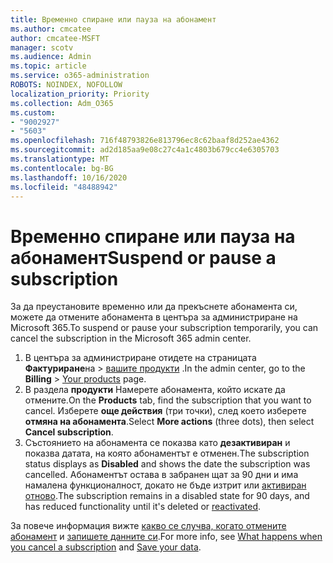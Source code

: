 ```yaml
---
title: Временно спиране или пауза на абонамент
ms.author: cmcatee
author: cmcatee-MSFT
manager: scotv
ms.audience: Admin
ms.topic: article
ms.service: o365-administration
ROBOTS: NOINDEX, NOFOLLOW
localization_priority: Priority
ms.collection: Adm_O365
ms.custom:
- "9002927"
- "5603"
ms.openlocfilehash: 716f48793826e813796ec8c62baaf8d252ae4362
ms.sourcegitcommit: ad2d185aa9e08c27c4a1c4803b679cc4e6305703
ms.translationtype: MT
ms.contentlocale: bg-BG
ms.lasthandoff: 10/16/2020
ms.locfileid: "48488942"
---
```

# <a name="suspend-or-pause-a-subscription"></a><span data-ttu-id="0f866-102">Временно спиране или пауза на абонамент</span><span class="sxs-lookup"><span data-stu-id="0f866-102">Suspend or pause a subscription</span></span>

<span data-ttu-id="0f866-103">За да преустановите временно или да прекъснете абонамента си, можете да отмените абонамента в центъра за администриране на Microsoft 365.</span><span class="sxs-lookup"><span data-stu-id="0f866-103">To suspend or pause your subscription temporarily, you can cancel the subscription in the Microsoft 365 admin center.</span></span>

1. <span data-ttu-id="0f866-104">В центъра за администриране отидете на страницата **Фактуриране**на  >  [вашите продукти](https://go.microsoft.com/fwlink/p/?linkid=842054) .</span><span class="sxs-lookup"><span data-stu-id="0f866-104">In the admin center, go to the **Billing** > [Your products](https://go.microsoft.com/fwlink/p/?linkid=842054) page.</span></span>
2. <span data-ttu-id="0f866-105">В раздела **продукти** Намерете абонамента, който искате да отмените.</span><span class="sxs-lookup"><span data-stu-id="0f866-105">On the **Products** tab, find the subscription that you want to cancel.</span></span> <span data-ttu-id="0f866-106">Изберете **още действия** (три точки), след което изберете **отмяна на абонамента**.</span><span class="sxs-lookup"><span data-stu-id="0f866-106">Select **More actions** (three dots), then select **Cancel subscription**.</span></span>
3. <span data-ttu-id="0f866-107">Състоянието на абонамента се показва като **дезактивиран** и показва датата, на която абонаментът е отменен.</span><span class="sxs-lookup"><span data-stu-id="0f866-107">The subscription status displays as **Disabled** and shows the date the subscription was cancelled.</span></span> <span data-ttu-id="0f866-108">Абонаментът остава в забранен щат за 90 дни и има намалена функционалност, докато не бъде изтрит или [активиран отново](https://docs.microsoft.com/microsoft-365/commerce/subscriptions/reactivate-your-subscription).</span><span class="sxs-lookup"><span data-stu-id="0f866-108">The subscription remains in a disabled state for 90 days, and has reduced functionality until it's deleted or [reactivated](https://docs.microsoft.com/microsoft-365/commerce/subscriptions/reactivate-your-subscription).</span></span>

<span data-ttu-id="0f866-109">За повече информация вижте [какво се случва, когато отмените абонамент](https://docs.microsoft.com/microsoft-365/commerce/subscriptions/cancel-your-subscription#what-happens-when-you-cancel-a-subscription) и [запишете данните си](https://docs.microsoft.com/microsoft-365/commerce/subscriptions/cancel-your-subscription#save-your-data).</span><span class="sxs-lookup"><span data-stu-id="0f866-109">For more info, see [What happens when you cancel a subscription](https://docs.microsoft.com/microsoft-365/commerce/subscriptions/cancel-your-subscription#what-happens-when-you-cancel-a-subscription) and [Save your data](https://docs.microsoft.com/microsoft-365/commerce/subscriptions/cancel-your-subscription#save-your-data).</span></span>
